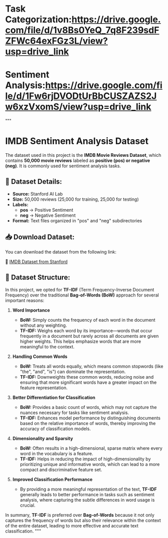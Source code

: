 # Task Categorization:https://drive.google.com/file/d/1v8Bs0YeQ_7q8F239sdFZFWc64exFGz3L/view?usp=drive_link
# Sentiment Analysis:https://drive.google.com/file/d/1Fw6rjDVODtUrBbCUSZAZS2Jw6xzVxomS/view?usp=drive_link
"""
# IMDB Sentiment Analysis Dataset

The dataset used in this project is the **IMDB Movie Reviews Dataset**, which contains **50,000 movie reviews** labeled as **positive (pos) or negative (neg)**. It is commonly used for sentiment analysis tasks.

## 📌 Dataset Details:
- **Source:** Stanford AI Lab
- **Size:** 50,000 reviews (25,000 for training, 25,000 for testing)
- **Labels:** 
  - **pos** → Positive Sentiment
  - **neg** → Negative Sentiment
- **Format:** Text files organized in "pos" and "neg" subdirectories

## 📥 Download Dataset:
You can download the dataset from the following link:

🔗 [IMDB Dataset from Stanford](https://ai.stanford.edu/~amaas/data/sentiment/)

## 📂 Dataset Structure:

In this project, we opted for **TF-IDF** (Term Frequency-Inverse Document Frequency) over the traditional **Bag-of-Words (BoW)** approach for several important reasons:

1. **Word Importance**  
   - **BoW:** Simply counts the frequency of each word in the document without any weighting.
   - **TF-IDF:** Weighs each word by its importance—words that occur frequently in a document but rarely across all documents are given higher weights. This helps emphasize words that are more meaningful to the context.

2. **Handling Common Words**  
   - **BoW:** Treats all words equally, which means common stopwords (like "the", "and", "is") can dominate the representation.
   - **TF-IDF:** Downweights these common words, reducing noise and ensuring that more significant words have a greater impact on the feature representation.

3. **Better Differentiation for Classification**  
   - **BoW:** Provides a basic count of words, which may not capture the nuances necessary for tasks like sentiment analysis.
   - **TF-IDF:** Enhances model performance by distinguishing documents based on the relative importance of words, thereby improving the accuracy of classification models.

4. **Dimensionality and Sparsity**  
   - **BoW:** Often results in a high-dimensional, sparse matrix where every word in the vocabulary is a feature.
   - **TF-IDF:** Helps in reducing the impact of high-dimensionality by prioritizing unique and informative words, which can lead to a more compact and discriminative feature set.

5. **Improved Classification Performance**  
   - By providing a more meaningful representation of the text, **TF-IDF** generally leads to better performance in tasks such as sentiment analysis, where capturing the subtle differences in word usage is crucial.

In summary, **TF-IDF** is preferred over **Bag-of-Words** because it not only captures the frequency of words but also their relevance within the context of the entire dataset, leading to more effective and accurate text classification.
"""
